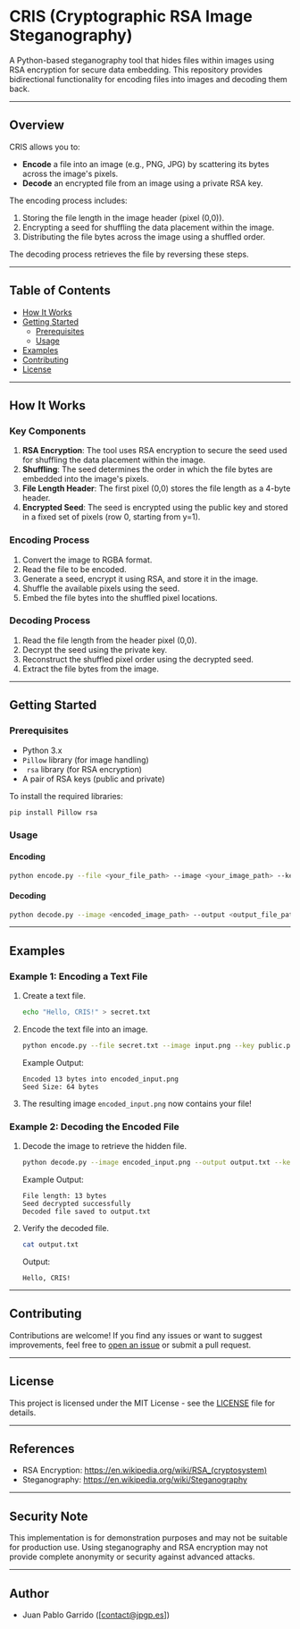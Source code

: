 # CRIS (Cryptographic RSA Image Steganography)

A Python-based steganography tool that hides files within images using RSA encryption for secure data embedding. This repository provides bidirectional functionality for encoding files into images and decoding them back.

---

## Overview

CRIS allows you to:

- **Encode** a file into an image (e.g., PNG, JPG) by scattering its bytes across the image's pixels.
- **Decode** an encrypted file from an image using a private RSA key.

The encoding process includes:

1. Storing the file length in the image header (pixel (0,0)).
2. Encrypting a seed for shuffling the data placement within the image.
3. Distributing the file bytes across the image using a shuffled order.

The decoding process retrieves the file by reversing these steps.

---

## Table of Contents

- [How It Works](#how-it-works)
- [Getting Started](#getting-started)
  - [Prerequisites](#prerequisites)
  - [Usage](#usage)
- [Examples](#examples)
- [Contributing](#contributing)
- [License](#license)

---

## How It Works

### Key Components

1. **RSA Encryption**: The tool uses RSA encryption to secure the seed used for shuffling the data placement within the image.
2. **Shuffling**: The seed determines the order in which the file bytes are embedded into the image's pixels.
3. **File Length Header**: The first pixel (0,0) stores the file length as a 4-byte header.
4. **Encrypted Seed**: The seed is encrypted using the public key and stored in a fixed set of pixels (row 0, starting from y=1).

### Encoding Process

1. Convert the image to RGBA format.
2. Read the file to be encoded.
3. Generate a seed, encrypt it using RSA, and store it in the image.
4. Shuffle the available pixels using the seed.
5. Embed the file bytes into the shuffled pixel locations.

### Decoding Process

1. Read the file length from the header pixel (0,0).
2. Decrypt the seed using the private key.
3. Reconstruct the shuffled pixel order using the decrypted seed.
4. Extract the file bytes from the image.

---

## Getting Started

### Prerequisites

- Python 3.x
- `Pillow` library (for image handling)
- ` rsa` library (for RSA encryption)
- A pair of RSA keys (public and private)

To install the required libraries:

```bash
pip install Pillow rsa
```

### Usage

#### Encoding

```bash
python encode.py --file <your_file_path> --image <your_image_path> --key <public_key_path>
```

#### Decoding

```bash
python decode.py --image <encoded_image_path> --output <output_file_path> --key <private_key_path>
```

---

## Examples

### Example 1: Encoding a Text File

1. Create a text file.
   ```bash
   echo "Hello, CRIS!" > secret.txt
   ```

2. Encode the text file into an image.
   ```bash
   python encode.py --file secret.txt --image input.png --key public.pem
   ```

   Example Output:
   ```
   Encoded 13 bytes into encoded_input.png
   Seed Size: 64 bytes
   ```

3. The resulting image `encoded_input.png` now contains your file!

### Example 2: Decoding the Encoded File

1. Decode the image to retrieve the hidden file.
   ```bash
   python decode.py --image encoded_input.png --output output.txt --key private.pem
   ```

   Example Output:
   ```
   File length: 13 bytes
   Seed decrypted successfully
   Decoded file saved to output.txt
   ```

2. Verify the decoded file.
   ```bash
   cat output.txt
   ```
   Output:
   ```
   Hello, CRIS!
   ```

---

## Contributing
Contributions are welcome! If you find any issues or want to suggest improvements, feel free to [open an issue](https://github.com/Lokray06/CRIS/issues) or submit a pull request.

---

## License
This project is licensed under the MIT License - see the [LICENSE](LICENSE) file for details.

---

## References

- RSA Encryption: https://en.wikipedia.org/wiki/RSA_(cryptosystem)
- Steganography: https://en.wikipedia.org/wiki/Steganography

---

## Security Note
This implementation is for demonstration purposes and may not be suitable for production use. Using steganography and RSA encryption may not provide complete anonymity or security against advanced attacks.

---

## Author
- Juan Pablo Garrido ([contact@jpgp.es])
